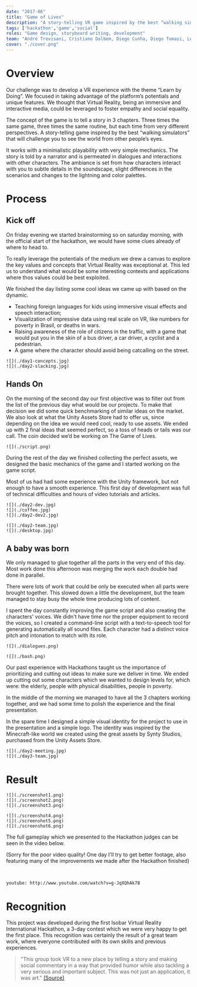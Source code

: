 ```yaml
---
date: "2017-06"
title: "Game of Lives"
description: "A story-telling VR game inspired by the best “walking simulators” that will challenge you to see the world from other people’s eyes. Winner of the first Isobar International Hackathon."
tags: ['hackathon','game','social']
roles: "Game design, storyboard writing, development"
team: "André Trevisani, Cristiano Dalbem, Diego Cunha, Diego Tomasi, Leonardo Schenfeld, Victória Aiello"
cover: "./cover.png"
---
```



# Overview


Our challenge was to develop a VR experience with the theme “Learn by Doing”. We focused in taking advantage of the platform’s potentials and unique features. We thought that Virtual Reality, being an immersive and interactive media, could be leveraged to foster empathy and social equality.

The concept of the game is to tell a story in 3 chapters. Three times the same game, three times the same routine, but each time from very different perspectives. A story-telling game inspired by the best “walking simulators” that will challenge you to see the world from other people’s eyes.

It works with a minimalistic playability with very simple mechanics. The story is told by a narrator and is permeated in dialogues and interactions with other characters. The ambiance is set from how characters interact with you to subtle details in the soundscape, slight differences in the scenarios and changes to the lightning and color palettes.


# Process

## Kick off

On friday evening we started brainstorming so on saturday morning, with the official start of the hackathon, we would have some clues already of where to head to.

To really leverage the potentials of the medium we drew a canvas to explore the key values and concepts that Virtual Reality was exceptional at. This led us to understand what would be some interesting contexts and applications where thos values could be best exploited.

We finished the day listing some cool ideas we came up with based on the dynamic.
* Teaching foreign languages for kids using immersive visual effects and speech interaction;
* Visualization of impressive data using real scale on VR, like numbers for poverty in Brasil, or deaths in wars.
* Raising awareness of the role of citizens in the traffic, with a game that would put you in the skin of a bus driver, a car driver, a cyclist and a pedestrian.
* A game where the character should avoid being catcalling on the street.

```grid|2
![](./day1-concepts.jpg)
![](./day2-slacking.jpg)
```

<!-- ```grid|1
![](./day1-meeting.jpg)
``` -->


## Hands On

On the morning of the second day our first objective was to filter out from the list of the previous day what would be our projects. To make that decision we did some quick benchmarking of similar ideas on the market. We also look at what the Unity Assets Store had to offer us, since depending on the idea we would need cool, ready to use assets. We ended up with 2 final ideas that seemed perfect, so a toss of heads or tails was our call. The coin decided we’d be working on The Game of Lives.

```grid|1
![](./script.png)
``` 

During the rest of the day we finished collecting the perfect assets, we designed the basic mechanics of the game and I started working on the game script. 

Most of us had had some experience with the Unity framework, but not enough to have a smooth experience. This first day of development was full of technical difficulties and hours of video tutorials and articles. 

```grid|3
![](./day2-dev.jpg)
![](./coffee.jpg)
![](./day2-dev2.jpg)
```


```grid|2
![](./day2-team.jpg)
![](./desktop.jpg) 
```


## A baby was born

We only managed to glue together all the parts in the very end of this day. Most work done this afternoon was merging the work each double had done in parallel. 

There were lots of work that could be only be executed when all parts were brought together. This slowed down a little the development, but the team managed to stay busy the whole time producing lots of content.

I spent the day constantly improving the game script and also creating the characters' voices. We didn't have time nor the proper equipment to record the voices, so I created a command-line script with a text-to-speech tool for generating automatically all sound files. Each character had a distinct voice pitch and intonation to match with its role.

```grid|1
![](./dialogues.png)
```

```grid|1 
![](./bash.png)
```

Our past experience with Hackathons taught us the importance of prioritizing and cutting out ideas to make sure we deliver in time. We ended up cutting out some characters which we wanted to design levels for, which were: the elderly, people with physical disabilities, people in poverty.

In the middle of the morning we managed to have all the 3 chapters working together, and we had some time to polish the experience and the final presentation.

In the spare time I designed a simple visual identity for the project to use in the presentation and a simple logo. The identity was inspired by the Minecraft-like world we created using the great assets by Synty Studios, purchased from the Unity Assets Store.

```grid|2
![](./day2-meeting.jpg)
![](./day3-team.jpg)
```

# Result

```grid|3
![](./screenshot1.png) 
![](./screenshot2.png) 
![](./screenshot3.png) 
```

```grid|3
![](./screenshot4.png) 
![](./screenshot5.png) 
![](./screenshot6.png) 
```

The full gameplay which we presented to the Hackathon judges can be seen in the video below.

(Sorry for the poor video quality! One day I'll try to get better footage, also featuring many of the improvements we made after the Hackathon finished)

<br>

`youtube: http://www.youtube.com/watch?v=g-JqXQhAk78` 
 

# Recognition

This project was developed during the first Isobar Virtual Reality International Hackathon, a 3-day contest which we were very happy to get the first place. This recognition was certainly the result of a great team work, where everyone contributed with its own skills and previous experiences.

> "This group took VR to a new place by telling a story and making social commentary in a way that provided humor while also tackling a very serious and important subject. This was not just an application, it was art." [(Source)](https://squeeze.isobar.com/2017/06/19/hackathon-virtual-reality/)
 

<!-- ```grid|1
![](./isobar_hackathon2.png) 
``` -->